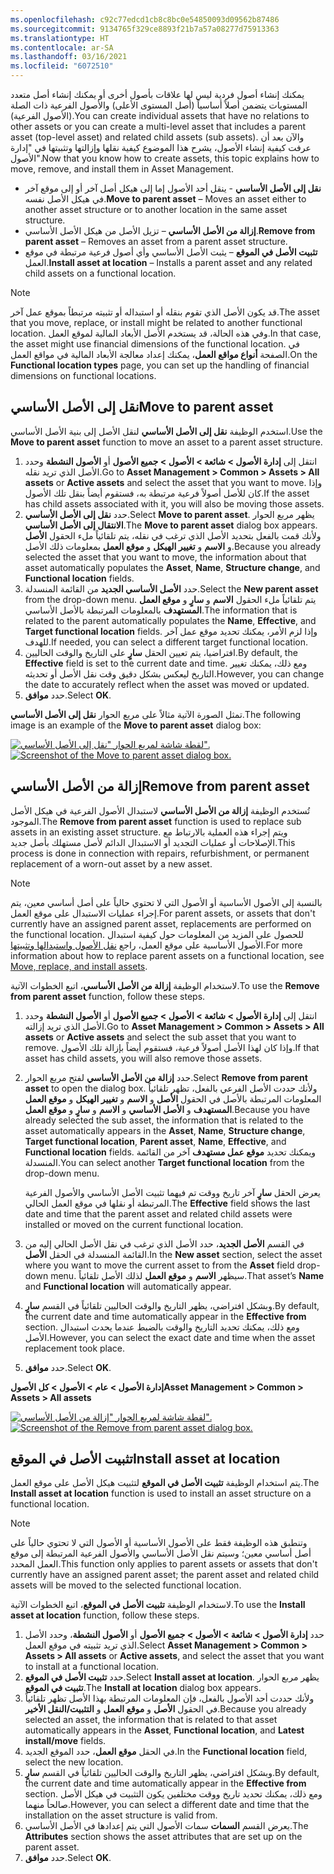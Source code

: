 ```yaml
---
ms.openlocfilehash: c92c77edcd1cb8c8bc0e54850093d09562b87486
ms.sourcegitcommit: 9134765f329ce8893f21b7a57a08277d75913363
ms.translationtype: HT
ms.contentlocale: ar-SA
ms.lasthandoff: 03/16/2021
ms.locfileid: "6072510"
---
```

<span data-ttu-id="f7635-101">يمكنك إنشاء أصول فردية ليس لها علاقات بأصول أخرى أو يمكنك إنشاء أصل متعدد المستويات يتضمن أصلاً أساسياً (أصل المستوى الأعلى) والأصول الفرعية ذات الصلة (الأصول الفرعية).</span><span class="sxs-lookup"><span data-stu-id="f7635-101">You can create individual assets that have no relations to other assets or you can create a multi-level asset that includes a parent asset (top-level asset) and related child assets (sub assets).</span></span> <span data-ttu-id="f7635-102">والآن بعد أن عرفت كيفية إنشاء الأصول، يشرح هذا الموضوع كيفية نقلها وإزالتها وتثبيتها في "إدارة الأصول".</span><span class="sxs-lookup"><span data-stu-id="f7635-102">Now that you know how to create assets, this topic explains how to move, remove, and install them in Asset Management.</span></span> 

- <span data-ttu-id="f7635-103">**نقل إلى الأصل الأساسي** - ينقل أحد الأصول إما إلى هيكل أصل آخر أو إلى موقع آخر في هيكل الأصل نفسه.</span><span class="sxs-lookup"><span data-stu-id="f7635-103">**Move to parent asset** – Moves an asset either to another asset structure or to another location in the same asset structure.</span></span>
- <span data-ttu-id="f7635-104">**إزالة من الأصل الأساسي** – تزيل الأصل من هيكل الأصل الأساسي.</span><span class="sxs-lookup"><span data-stu-id="f7635-104">**Remove from parent asset** – Removes an asset from a parent asset structure.</span></span>
- <span data-ttu-id="f7635-105">**تثبيت الأصل في الموقع** – يثبت الأصل الأساسي وأي أصول فرعية مرتبطة في موقع العمل.</span><span class="sxs-lookup"><span data-stu-id="f7635-105">**Install asset at location** – Installs a parent asset and any related child assets on a functional location.</span></span>


> [!NOTE]
> <span data-ttu-id="f7635-106">قد يكون الأصل الذي تقوم بنقله أو استبداله أو تثبيته مرتبطاً بموقع عمل آخر.</span><span class="sxs-lookup"><span data-stu-id="f7635-106">The asset that you move, replace, or install might be related to another functional location.</span></span> <span data-ttu-id="f7635-107">وفي هذه الحالة، قد يستخدم الأصل الأبعاد المالية لموقع العمل.</span><span class="sxs-lookup"><span data-stu-id="f7635-107">In that case, the asset might use financial dimensions of the functional location.</span></span> <span data-ttu-id="f7635-108">في الصفحة **أنواع مواقع العمل**، يمكنك إعداد معالجة الأبعاد المالية في مواقع العمل.</span><span class="sxs-lookup"><span data-stu-id="f7635-108">On the **Functional location types** page, you can set up the handling of financial dimensions on functional locations.</span></span>

## <a name="move-to-parent-asset"></a><span data-ttu-id="f7635-109">نقل إلى الأصل الأساسي</span><span class="sxs-lookup"><span data-stu-id="f7635-109">Move to parent asset</span></span>
<span data-ttu-id="f7635-110">استخدم الوظيفة **نقل إلى الأصل الأساسي** لنقل الأصل إلى بنية الأصل الأساسي.</span><span class="sxs-lookup"><span data-stu-id="f7635-110">Use the **Move to parent asset** function to move an asset to a parent asset structure.</span></span> 

1.  <span data-ttu-id="f7635-111">انتقل إلى **إدارة الأصول > شائعة > الأصول > جميع الأصول** أو **الأصول النشطة** وحدد الأصل الذي تريد نقله.</span><span class="sxs-lookup"><span data-stu-id="f7635-111">Go to **Asset Management > Common > Assets > All assets** or **Active assets** and select the asset that you want to move.</span></span> <span data-ttu-id="f7635-112">وإذا كان للأصل أصولاً فرعية مرتبطة به، فستقوم أيضاً بنقل تلك الأصول.</span><span class="sxs-lookup"><span data-stu-id="f7635-112">If the asset has child assets associated with it, you will also be moving those assets.</span></span>
2.  <span data-ttu-id="f7635-113">حدد **نقل إلى الأصل الأساسي**.</span><span class="sxs-lookup"><span data-stu-id="f7635-113">Select **Move to parent asset**.</span></span> <span data-ttu-id="f7635-114">يظهر مربع الحوار **الانتقال إلى الأصل الأساسي**.</span><span class="sxs-lookup"><span data-stu-id="f7635-114">The **Move to parent asset** dialog box appears.</span></span> <span data-ttu-id="f7635-115">ولأنك قمت بالفعل بتحديد الأصل الذي ترغب في نقله، يتم تلقائياً ملء الحقول **الأصل** و **الاسم** و **تغيير الهيكل** و **موقع العمل** بمعلومات ذلك الأصل.</span><span class="sxs-lookup"><span data-stu-id="f7635-115">Because you already selected the asset that you want to move, the information about that asset automatically populates the **Asset**, **Name**, **Structure change**, and **Functional location** fields.</span></span>
3.  <span data-ttu-id="f7635-116">حدد **الأصل الأساسي الجديد** من القائمة المنسدلة.</span><span class="sxs-lookup"><span data-stu-id="f7635-116">Select the **New parent asset** from the drop-down menu.</span></span> <span data-ttu-id="f7635-117">يتم تلقائياً ملء الحقول **الاسم** و **سارٍ** و **موقع العمل المستهدف** بالمعلومات المرتبطة بالأصل الأساسي.</span><span class="sxs-lookup"><span data-stu-id="f7635-117">The information that is related to the parent automatically populates the **Name**, **Effective**, and **Target functional location** fields.</span></span> <span data-ttu-id="f7635-118">وإذا لزم الأمر، يمكنك تحديد موقع عمل آخر للهدف.</span><span class="sxs-lookup"><span data-stu-id="f7635-118">If needed, you can select a different target functional location.</span></span>
4.  <span data-ttu-id="f7635-119">افتراضيا، يتم تعيين الحقل **سارٍ** على التاريخ والوقت الحاليين.</span><span class="sxs-lookup"><span data-stu-id="f7635-119">By default, the **Effective** field is set to the current date and time.</span></span> <span data-ttu-id="f7635-120">ومع ذلك، يمكنك تغيير التاريخ ليعكس بشكل دقيق وقت نقل الأصل أو تحديثه.</span><span class="sxs-lookup"><span data-stu-id="f7635-120">However, you can change the date to accurately reflect when the asset was moved or updated.</span></span>
5.  <span data-ttu-id="f7635-121">حدد **موافق**.</span><span class="sxs-lookup"><span data-stu-id="f7635-121">Select **OK**.</span></span>

<span data-ttu-id="f7635-122">تمثل الصورة الآتية مثالاً على مربع الحوار **نقل إلى الأصل الأساسي**.</span><span class="sxs-lookup"><span data-stu-id="f7635-122">The following image is an example of the **Move to parent asset** dialog box:</span></span>

<span data-ttu-id="f7635-123">[![لقطة شاشة لمربع الحوار "نقل إلى الأصل الأساسي".](../media/move-to-parent-ssm.png)](../media/move-to-parent-ssm.png#lightbox)</span><span class="sxs-lookup"><span data-stu-id="f7635-123">[![Screenshot of the Move to parent asset dialog box.](../media/move-to-parent-ssm.png)](../media/move-to-parent-ssm.png#lightbox)</span></span>


## <a name="remove-from-parent-asset"></a><span data-ttu-id="f7635-124">إزالة من الأصل الأساسي</span><span class="sxs-lookup"><span data-stu-id="f7635-124">Remove from parent asset</span></span>
<span data-ttu-id="f7635-125">تُستخدم الوظيفة **إزالة من الأصل الأساسي** لاستبدال الأصول الفرعية في هيكل الأصل الموجود.</span><span class="sxs-lookup"><span data-stu-id="f7635-125">The **Remove from parent asset** function is used to replace sub assets in an existing asset structure.</span></span> <span data-ttu-id="f7635-126">ويتم إجراء هذه العملية بالارتباط مع الإصلاحات أو عمليات التجديد أو الاستبدال الدائم لأصل مستهلك بأصل جديد.</span><span class="sxs-lookup"><span data-stu-id="f7635-126">This process is done in connection with repairs, refurbishment, or permanent replacement of a worn-out asset by a new asset.</span></span> 

> [!NOTE]
> <span data-ttu-id="f7635-127">بالنسبة إلى الأصول الأساسية أو الأصول التي لا تحتوي حالياً على أصل أساسي معين، يتم إجراء عمليات الاستبدال على موقع العمل.</span><span class="sxs-lookup"><span data-stu-id="f7635-127">For parent assets, or assets that don't currently have an assigned parent asset, replacements are performed on the functional location.</span></span> <span data-ttu-id="f7635-128">للحصول على المزيد من المعلومات حول كيفية استبدال الأصول الأساسية على موقع العمل، راجع  [نقل الأصول واستبدالها وتثبيتها](https://docs.microsoft.com/dynamics365/supply-chain/asset-management/objects/move-replace-and-install-objects/?azure-portal=true).</span><span class="sxs-lookup"><span data-stu-id="f7635-128">For more information about how to replace parent assets on a functional location, see  [Move, replace, and install assets](https://docs.microsoft.com/dynamics365/supply-chain/asset-management/objects/move-replace-and-install-objects/?azure-portal=true).</span></span>

<span data-ttu-id="f7635-129">لاستخدام الوظيفة **إزالة من الأصل الأساسي**، اتبع الخطوات الآتية.</span><span class="sxs-lookup"><span data-stu-id="f7635-129">To use the **Remove from parent asset** function, follow these steps.</span></span>

1.  <span data-ttu-id="f7635-130">انتقل إلى **إدارة الأصول > شائعة > الأصول > جميع الأصول** أو **الأصول النشطة** وحدد الأصل الذي تريد إزالته.</span><span class="sxs-lookup"><span data-stu-id="f7635-130">Go to **Asset Management > Common > Assets > All assets** or **Active assets** and select the sub asset that you want to remove.</span></span> <span data-ttu-id="f7635-131">وإذا كان لهذا الأصل أصولاً فرعية، فستقوم أيضاً بإزالة تلك الأصول.</span><span class="sxs-lookup"><span data-stu-id="f7635-131">If that asset has child assets, you will also remove those assets.</span></span>

2.  <span data-ttu-id="f7635-132">حدد **إزالة من الأصل الأساسي** لفتح مربع الحوار.</span><span class="sxs-lookup"><span data-stu-id="f7635-132">Select **Remove from parent asset** to open the dialog box.</span></span> <span data-ttu-id="f7635-133">ولأنك حددت الأصل الفرعي بالفعل، تظهر تلقائياً المعلومات المرتبطة بالأصل في الحقول **الأصل** و **الاسم** و **تغيير الهيكل** و **موقع العمل المستهدف** و **الأصل الأساسي** و **الاسم** و **سارٍ** و **موقع العمل**.</span><span class="sxs-lookup"><span data-stu-id="f7635-133">Because you have already selected the sub asset, the information that is related to the asset automatically appears in the **Asset**, **Name**, **Structure change**, **Target functional location**, **Parent asset**, **Name**, **Effective**, and **Functional location** fields.</span></span> <span data-ttu-id="f7635-134">ويمكنك تحديد **موقع عمل مستهدف** آخر من القائمة المنسدلة.</span><span class="sxs-lookup"><span data-stu-id="f7635-134">You can select another **Target functional location** from the drop-down menu.</span></span> 

    <span data-ttu-id="f7635-135">يعرض الحقل **سارٍ** آخر تاريخ ووقت تم فيهما تثبيت الأصل الأساسي والأصول الفرعية المرتبطة أو نقلها في موقع العمل الحالي.</span><span class="sxs-lookup"><span data-stu-id="f7635-135">The **Effective** field shows the last date and time that the parent asset and related child assets were installed or moved on the current functional location.</span></span>

3.  <span data-ttu-id="f7635-136">في القسم **الأصل الجديد**، حدد الأصل الذي ترغب في نقل الأصل الحالي إليه من القائمة المنسدلة في الحقل **الأصل**.</span><span class="sxs-lookup"><span data-stu-id="f7635-136">In the **New asset** section, select the asset where you want to move the current asset to from the **Asset** field drop-down menu.</span></span> <span data-ttu-id="f7635-137">سيظهر **الاسم** و **موقع العمل** لذلك الأصل تلقائياً.</span><span class="sxs-lookup"><span data-stu-id="f7635-137">That asset’s **Name** and **Functional location** will automatically appear.</span></span>
4.  <span data-ttu-id="f7635-138">وبشكل افتراضي، يظهر التاريخ والوقت الحاليين تلقائياً في القسم **سارٍ**.</span><span class="sxs-lookup"><span data-stu-id="f7635-138">By default, the current date and time automatically appear in the **Effective from** section.</span></span> <span data-ttu-id="f7635-139">ومع ذلك، يمكنك تحديد التاريخ والوقت بالضبط عندما يحدث استبدال الأصل.</span><span class="sxs-lookup"><span data-stu-id="f7635-139">However, you can select the exact date and time when the asset replacement took place.</span></span>
5.  <span data-ttu-id="f7635-140">حدد **موافق**.</span><span class="sxs-lookup"><span data-stu-id="f7635-140">Select **OK**.</span></span>

<span data-ttu-id="f7635-141">**‎إدارة الأصول > عام > الأصول > كل الأصول**</span><span class="sxs-lookup"><span data-stu-id="f7635-141">**Asset Management > Common > Assets > All assets**</span></span> 
 

<span data-ttu-id="f7635-142">[![لقطة شاشة لمربع الحوار "إزالة من الأصل الأساسي".](../media/remove-from-parent-asset-ssm.png)](../media/remove-from-parent-asset-ssm.png#lightbox)</span><span class="sxs-lookup"><span data-stu-id="f7635-142">[![Screenshot of the Remove from parent asset dialog box.](../media/remove-from-parent-asset-ssm.png)](../media/remove-from-parent-asset-ssm.png#lightbox)</span></span>


## <a name="install-asset-at-location"></a><span data-ttu-id="f7635-143">تثبيت الأصل في الموقع</span><span class="sxs-lookup"><span data-stu-id="f7635-143">Install asset at location</span></span>
<span data-ttu-id="f7635-144">يتم استخدام الوظيفة **تثبيت الأصل في الموقع** لتثبيت هيكل الأصل على موقع العمل.</span><span class="sxs-lookup"><span data-stu-id="f7635-144">The **Install asset at location** function is used to install an asset structure on a functional location.</span></span>

> [!NOTE]
> <span data-ttu-id="f7635-145">وتنطبق هذه الوظيفة فقط على الأصول الأساسية أو الأصول التي لا تحتوي حالياً على أصل أساسي معين؛ وسيتم نقل الأصل الأساسي والأصول الفرعية المرتبطة إلى موقع العمل المحدد.</span><span class="sxs-lookup"><span data-stu-id="f7635-145">This function only applies to parent assets or assets that don't currently have an assigned parent asset; the parent asset and related child assets will be moved to the selected functional location.</span></span>

<span data-ttu-id="f7635-146">لاستخدام الوظيفة **تثبيت الأصل في الموقع**، اتبع الخطوات الآتية.</span><span class="sxs-lookup"><span data-stu-id="f7635-146">To use the **Install asset at location** function, follow these steps.</span></span>

1.  <span data-ttu-id="f7635-147">حدد **إدارة الأصول > شائعة > الأصول > جميع الأصول** أو **الأصول النشطة**، وحدد الأصل الذي تريد تثبيته في موقع العمل.</span><span class="sxs-lookup"><span data-stu-id="f7635-147">Select **Asset Management > Common > Assets > All assets** or **Active assets**, and select the asset that you want to install at a functional location.</span></span>
2.  <span data-ttu-id="f7635-148">حدد **تثبيت الأصل في الموقع**.</span><span class="sxs-lookup"><span data-stu-id="f7635-148">Select **Install asset at location**.</span></span> <span data-ttu-id="f7635-149">يظهر مربع الحوار **تثبيت في الموقع**.</span><span class="sxs-lookup"><span data-stu-id="f7635-149">The **Install at location** dialog box appears.</span></span>
3.  <span data-ttu-id="f7635-150">ولأنك حددت أحد الأصول بالفعل، فإن المعلومات المرتبطة بهذا الأصل تظهر تلقائياً في الحقول **الأصل** و **موقع العمل** و **التثبيت/النقل الأخير**.</span><span class="sxs-lookup"><span data-stu-id="f7635-150">Because you already selected an asset, the information that is related to that asset automatically appears in the **Asset**, **Functional location**, and **Latest install/move** fields.</span></span>
4.  <span data-ttu-id="f7635-151">في الحقل **موقع العمل**، حدد الموقع الجديد.</span><span class="sxs-lookup"><span data-stu-id="f7635-151">In the **Functional location** field, select the new location.</span></span>
5.  <span data-ttu-id="f7635-152">وبشكل افتراضي، يظهر التاريخ والوقت الحاليين تلقائياً في القسم **سارٍ**.</span><span class="sxs-lookup"><span data-stu-id="f7635-152">By default, the current date and time automatically appear in the **Effective from** section.</span></span> <span data-ttu-id="f7635-153">ومع ذلك، يمكنك تحديد تاريخ ووقت مختلفين يكون التثبيت في هيكل الأصل صالحاً منهما.</span><span class="sxs-lookup"><span data-stu-id="f7635-153">However, you can select a different date and time that the installation on the asset structure is valid from.</span></span>
6.  <span data-ttu-id="f7635-154">يعرض القسم **السمات** سمات الأصول التي يتم إعدادها في الأصل الأساسي.</span><span class="sxs-lookup"><span data-stu-id="f7635-154">The **Attributes** section shows the asset attributes that are set up on the parent asset.</span></span>
7.  <span data-ttu-id="f7635-155">حدد **موافق**.</span><span class="sxs-lookup"><span data-stu-id="f7635-155">Select **OK**.</span></span>

